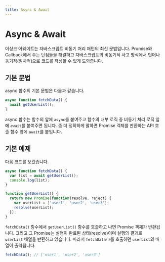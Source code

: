 ```yaml
---
title: Async & Await
---
```


# Async & Await

어싱크 어웨이트는 자바스크립트 비동기 처리 패턴의 최신 문법입니다. Promise와 Callback에서 주는 단점들을 해결하고 자바스크립트의 비동기적 사고 방식에서 벗어나 동기적(절차적)으로 코드를 작성할 수 있게 도와줍니다.

## 기본 문법

async 함수의 기본 문법은 다음과 같습니다.

```js
async function fetchData() {
  await getUserList();
}
```

async 함수는 함수의 앞에 `async`를 붙여주고 함수의 내부 로직 중 비동기 처리 로직 앞에 `await`를 붙여주면 됩니다. 좀 더 정확하게 말하면 Promise 객체를 반환하는 API 호출 함수 앞에 `await`를 붙입니다. 

## 기본 예제

다음 코드를 보겠습니다.

```js
async function fetchData() {
  var list = await getUserList();
  console.log(list);
}

function getUserList() {
  return new Promise(function(resolve, reject) {
    var userList = ['user1', 'user2', 'user3'];
    resolve(userList);
  });
}
```

`fetchData()` 함수에서 `getUserList()` 함수를 호출하고 나면 Promise 객체가 반환됩니다. 그리고 그 Promise는 실행이 완료된 상태(resolve)이며 실행의 결과로 `userList` 배열을 반환하고 있습니다. 따라서 `fetchData()`를 호출하면 `userList`의 배열이 출력됩니다.

```js
fetchData(); // ['user1', 'user2', 'user3']
```
